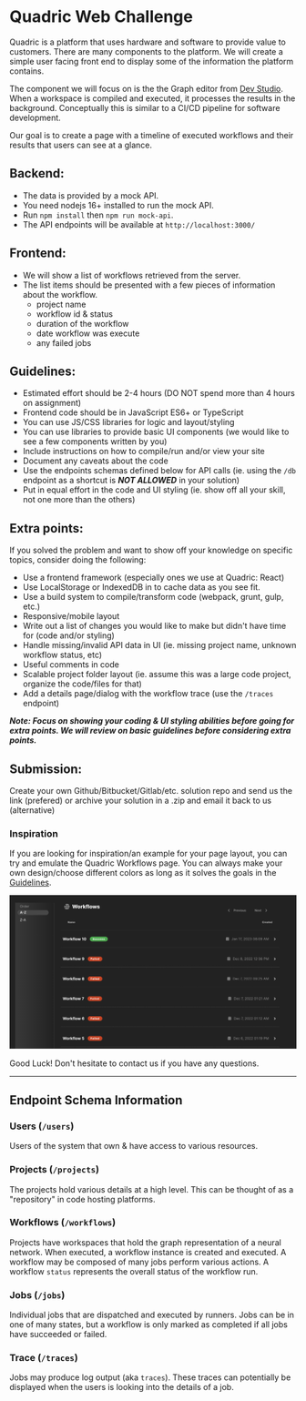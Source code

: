 Quadric Web Challenge
=====================

Quadric is a platform that uses hardware and software to provide value to customers. There are many components to the platform. We will create a simple user facing front end to display some of the information the platform contains.

The component we will focus on is the the Graph editor from [Dev Studio](https://www.quadric.io/studio). When a workspace is compiled and executed, it processes the results in the background. Conceptually this is similar to a CI/CD pipeline for software development.

Our goal is to create a page with a timeline of executed workflows and their results that users can see at a glance.

## Backend:
- The data is provided by a mock API.
- You need nodejs 16+ installed to run the mock API.
- Run `npm install` then `npm run mock-api`.
- The API endpoints will be available at `http://localhost:3000/`

## Frontend:
- We will show a list of workflows retrieved from the server.
- The list items should be presented with a few pieces of information about the workflow.
  - project name
  - workflow id & status
  - duration of the workflow
  - date workflow was execute
  - any failed jobs

## Guidelines:
- Estimated effort should be 2-4 hours (DO NOT spend more than 4 hours on assignment)
- Frontend code should be in JavaScript ES6+ or TypeScript
- You can use JS/CSS libraries for logic and layout/styling
- You can use libraries to provide basic UI components (we would like to see a few components written by you)
- Include instructions on how to compile/run and/or view your site
- Document any caveats about the code
- Use the endpoints schemas defined below for API calls (ie. using the `/db` endpoint as a shortcut is ***NOT ALLOWED*** in your solution)
- Put in equal effort in the code and UI styling (ie. show off all your skill, not one more than the others)

## Extra points:
If you solved the problem and want to show off your knowledge on specific topics, consider doing the following:

- Use a frontend framework (especially ones we use at Quadric: React)
- Use LocalStorage or IndexedDB in to cache data as you see fit.
- Use a build system to compile/transform code (webpack, grunt, gulp, etc.)
- Responsive/mobile layout
- Write out a list of changes you would like to make but didn't have time for (code and/or styling)
- Handle missing/invalid API data in UI (ie. missing project name, unknown workflow status, etc)
- Useful comments in code
- Scalable project folder layout (ie. assume this was a large code project, organize the code/files for that)
- Add a details page/dialog with the workflow trace (use the `/traces` endpoint)

***Note: Focus on showing your coding & UI styling abilities before going for extra points.
We will review on basic guidelines before considering extra points.***

## Submission:
Create your own Github/Bitbucket/Gitlab/etc. solution repo and send us the link (prefered)
or archive your solution in a .zip and email it back to us (alternative)

### Inspiration
If you are looking for inspiration/an example for your page layout, you can try and emulate the
Quadric Workflows page. You can always make your own design/choose different colors as long as it solves the goals in the [Guidelines](#guidelines).

![Screenshot](/screenshots/quadric_workflows.png?raw=true "Inspiration Screenshot")


Good Luck!
Don't hesitate to contact us if you have any questions.

----

## Endpoint Schema Information

### Users (`/users`)
Users of the system that own & have access to various resources.

### Projects (`/projects`)
The projects hold various details at a high level. This can be thought of as a "repository" in
code hosting platforms.

### Workflows (`/workflows`)
Projects have workspaces that hold the graph representation of a neural network. When executed, a workflow instance is created and executed. A workflow may be composed of many jobs perform various actions.
A workflow `status` represents the overall status of the workflow run.

### Jobs (`/jobs`)
Individual jobs that are dispatched and executed by runners. Jobs can be in one of many states, but a workflow is only marked as completed if all jobs have succeeded or failed.

### Trace (`/traces`)
Jobs may produce log output (aka `traces`). These traces can potentially be displayed when the users
is looking into the details of a job.
